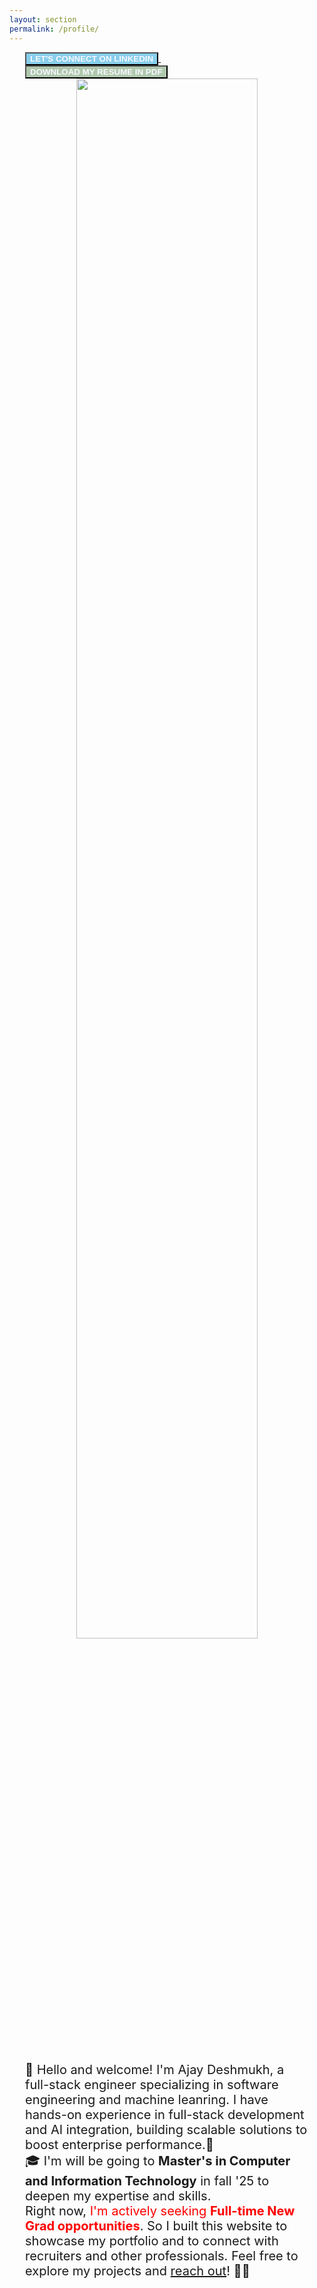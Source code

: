 ```yaml
---
layout: section
permalink: /profile/
---
```

<style type="text/css">
main {
	padding-left: 25px;
	padding-right: 25px;
}
button {
	text-transform: uppercase;
}
button.btn1 {
	background-color: skyblue;
	color: ghostwhite;
}
button.btn1:hover {
	background-color: ghostwhite;
	color: #0077B5;
}
button.btn2 {
	background-color: #afc8ad;
	color: ghostwhite;
}
button.btn2:hover {
	background-color: ghostwhite;
	color: #4cb343;
}
p.text {
	font-size: 20px;
}
span.hireme {
	color: red;
}
</style>
<main>

<a href="https://www.linkedin.com/in/ajay0th" target="_blank">
	<button class="btn1"><strong>Let's connect on linkedIn</strong></button>
</a>&nbsp;&nbsp;
<a href="https://ajay0th.github.io" target="_blank">
	<button class="btn2"><strong>Download My resume in pdf</strong></button>
</a>
<div class="section padding" align="center">
		<img source type="image/png/jpg" width="80%" height="80%" src="{{ "assets/images/logo/profile.png" | relative_url }}">
</div>
<br><br>
 <p class="text">
 	👋 Hello and welcome! I'm Ajay Deshmukh, a full-stack engineer specializing in software engineering and machine leanring. I have hands-on experience in full-stack development and AI integration, building scalable solutions to boost enterprise performance.🚀
<br>
 	🎓 I'm will be going to <b>Master's in Computer and Information Technology</b> <!-- at the <b>Foreign University</b--> in fall '25 to deepen my expertise and skills.
 <br>
 	<!-- 🎯 I'll be completing all my <a>degree requirement (img)</a> and graduating by Month '27. -->Right now, <span class="hireme">I'm actively seeking <b>Full-time New Grad opportunities</b></span>. So I built this website to showcase my portfolio and to connect with recruiters and other professionals. Feel free to explore my projects and <a href="https://mailto:ajaydeshmukth@gmail.com">reach out</a>! 💼✨
</p>

</main>
